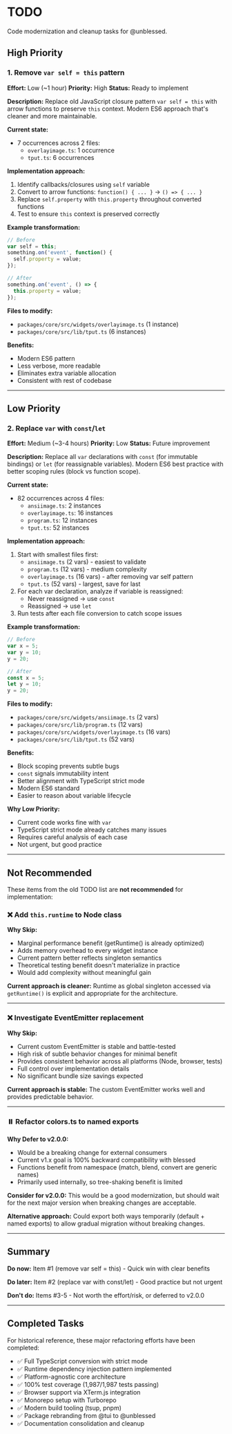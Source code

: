 # TODO

Code modernization and cleanup tasks for @unblessed.

## High Priority

### 1. Remove `var self = this` pattern
**Effort:** Low (~1 hour)
**Priority:** High
**Status:** Ready to implement

**Description:**
Replace old JavaScript closure pattern `var self = this` with arrow functions to preserve `this` context. Modern ES6 approach that's cleaner and more maintainable.

**Current state:**
- 7 occurrences across 2 files:
  - `overlayimage.ts`: 1 occurrence
  - `tput.ts`: 6 occurrences

**Implementation approach:**
1. Identify callbacks/closures using `self` variable
2. Convert to arrow functions: `function() { ... }` → `() => { ... }`
3. Replace `self.property` with `this.property` throughout converted functions
4. Test to ensure `this` context is preserved correctly

**Example transformation:**
```typescript
// Before
var self = this;
something.on('event', function() {
  self.property = value;
});

// After
something.on('event', () => {
  this.property = value;
});
```

**Files to modify:**
- `packages/core/src/widgets/overlayimage.ts` (1 instance)
- `packages/core/src/lib/tput.ts` (6 instances)

**Benefits:**
- Modern ES6 pattern
- Less verbose, more readable
- Eliminates extra variable allocation
- Consistent with rest of codebase

---

## Low Priority

### 2. Replace `var` with `const`/`let`
**Effort:** Medium (~3-4 hours)
**Priority:** Low
**Status:** Future improvement

**Description:**
Replace all `var` declarations with `const` (for immutable bindings) or `let` (for reassignable variables). Modern ES6 best practice with better scoping rules (block vs function scope).

**Current state:**
- 82 occurrences across 4 files:
  - `ansiimage.ts`: 2 instances
  - `overlayimage.ts`: 16 instances
  - `program.ts`: 12 instances
  - `tput.ts`: 52 instances

**Implementation approach:**
1. Start with smallest files first:
   - `ansiimage.ts` (2 vars) - easiest to validate
   - `program.ts` (12 vars) - medium complexity
   - `overlayimage.ts` (16 vars) - after removing var self pattern
   - `tput.ts` (52 vars) - largest, save for last
2. For each var declaration, analyze if variable is reassigned:
   - Never reassigned → use `const`
   - Reassigned → use `let`
3. Run tests after each file conversion to catch scope issues

**Example transformation:**
```typescript
// Before
var x = 5;
var y = 10;
y = 20;

// After
const x = 5;
let y = 10;
y = 20;
```

**Files to modify:**
- `packages/core/src/widgets/ansiimage.ts` (2 vars)
- `packages/core/src/lib/program.ts` (12 vars)
- `packages/core/src/widgets/overlayimage.ts` (16 vars)
- `packages/core/src/lib/tput.ts` (52 vars)

**Benefits:**
- Block scoping prevents subtle bugs
- `const` signals immutability intent
- Better alignment with TypeScript strict mode
- Modern ES6 standard
- Easier to reason about variable lifecycle

**Why Low Priority:**
- Current code works fine with `var`
- TypeScript strict mode already catches many issues
- Requires careful analysis of each case
- Not urgent, but good practice

---

## Not Recommended

These items from the old TODO list are **not recommended** for implementation:

### ❌ Add `this.runtime` to Node class
**Why Skip:**
- Marginal performance benefit (getRuntime() is already optimized)
- Adds memory overhead to every widget instance
- Current pattern better reflects singleton semantics
- Theoretical testing benefit doesn't materialize in practice
- Would add complexity without meaningful gain

**Current approach is cleaner:** Runtime as global singleton accessed via `getRuntime()` is explicit and appropriate for the architecture.

---

### ❌ Investigate EventEmitter replacement
**Why Skip:**
- Current custom EventEmitter is stable and battle-tested
- High risk of subtle behavior changes for minimal benefit
- Provides consistent behavior across all platforms (Node, browser, tests)
- Full control over implementation details
- No significant bundle size savings expected

**Current approach is stable:** The custom EventEmitter works well and provides predictable behavior.

---

### ⏸️ Refactor colors.ts to named exports
**Why Defer to v2.0.0:**
- Would be a breaking change for external consumers
- Current v1.x goal is 100% backward compatibility with blessed
- Functions benefit from namespace (match, blend, convert are generic names)
- Primarily used internally, so tree-shaking benefit is limited

**Consider for v2.0.0:** This would be a good modernization, but should wait for the next major version when breaking changes are acceptable.

**Alternative approach:** Could export both ways temporarily (default + named exports) to allow gradual migration without breaking changes.

---

## Summary

**Do now:** Item #1 (remove var self = this) - Quick win with clear benefits

**Do later:** Item #2 (replace var with const/let) - Good practice but not urgent

**Don't do:** Items #3-5 - Not worth the effort/risk, or deferred to v2.0.0

---

## Completed Tasks

For historical reference, these major refactoring efforts have been completed:

- ✅ Full TypeScript conversion with strict mode
- ✅ Runtime dependency injection pattern implemented
- ✅ Platform-agnostic core architecture
- ✅ 100% test coverage (1,987/1,987 tests passing)
- ✅ Browser support via XTerm.js integration
- ✅ Monorepo setup with Turborepo
- ✅ Modern build tooling (tsup, pnpm)
- ✅ Package rebranding from @tui to @unblessed
- ✅ Documentation consolidation and cleanup
